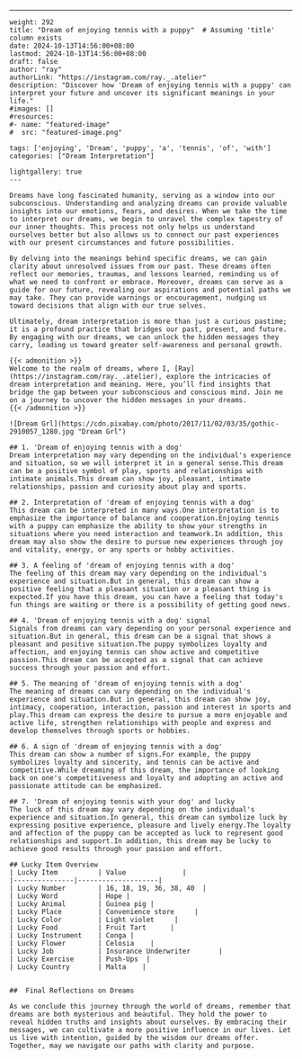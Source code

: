 ---
    weight: 292
    title: "Dream of enjoying tennis with a puppy"  # Assuming 'title' column exists
    date: 2024-10-13T14:56:00+08:00
    lastmod: 2024-10-13T14:56:00+08:00
    draft: false
    author: "ray"
    authorLink: "https://instagram.com/ray._.atelier"
    description: "Discover how 'Dream of enjoying tennis with a puppy' can interpret your future and uncover its significant meanings in your life."
    #images: []
    #resources:
    #- name: "featured-image"
    #  src: "featured-image.png"
    
    tags: ['enjoying', 'Dream', 'puppy', 'a', 'tennis', 'of', 'with']
    categories: ["Dream Interpretation"]
    
    lightgallery: true
    ---
    
    Dreams have long fascinated humanity, serving as a window into our subconscious. Understanding and analyzing dreams can provide valuable insights into our emotions, fears, and desires. When we take the time to interpret our dreams, we begin to unravel the complex tapestry of our inner thoughts. This process not only helps us understand ourselves better but also allows us to connect our past experiences with our present circumstances and future possibilities.
    
    By delving into the meanings behind specific dreams, we can gain clarity about unresolved issues from our past. These dreams often reflect our memories, traumas, and lessons learned, reminding us of what we need to confront or embrace. Moreover, dreams can serve as a guide for our future, revealing our aspirations and potential paths we may take. They can provide warnings or encouragement, nudging us toward decisions that align with our true selves.
    
    Ultimately, dream interpretation is more than just a curious pastime; it is a profound practice that bridges our past, present, and future. By engaging with our dreams, we can unlock the hidden messages they carry, leading us toward greater self-awareness and personal growth.
    
    {{< admonition >}}
    Welcome to the realm of dreams, where I, [Ray](https://instagram.com/ray._.atelier), explore the intricacies of dream interpretation and meaning. Here, you’ll find insights that bridge the gap between your subconscious and conscious mind. Join me on a journey to uncover the hidden messages in your dreams.
    {{< /admonition >}}
    
    ![Dream Grl](https://cdn.pixabay.com/photo/2017/11/02/03/35/gothic-2910057_1280.jpg "Dream Grl")
    
    ## 1. 'Dream of enjoying tennis with a dog'
    Dream interpretation may vary depending on the individual's experience and situation, so we will interpret it in a general sense.This dream can be a positive symbol of play, sports and relationships with intimate animals.This dream can show joy, pleasant, intimate relationships, passion and curiosity about play and sports.
    
    ## 2. Interpretation of 'dream of enjoying tennis with a dog'
    This dream can be interpreted in many ways.One interpretation is to emphasize the importance of balance and cooperation.Enjoying tennis with a puppy can emphasize the ability to show your strengths in situations where you need interaction and teamwork.In addition, this dream may also show the desire to pursue new experiences through joy and vitality, energy, or any sports or hobby activities.
    
    ## 3. A feeling of 'dream of enjoying tennis with a dog'
    The feeling of this dream may vary depending on the individual's experience and situation.But in general, this dream can show a positive feeling that a pleasant situation or a pleasant thing is expected.If you have this dream, you can have a feeling that today's fun things are waiting or there is a possibility of getting good news.
    
    ## 4. 'Dream of enjoying tennis with a dog' signal
    Signals from dreams can vary depending on your personal experience and situation.But in general, this dream can be a signal that shows a pleasant and positive situation.The puppy symbolizes loyalty and affection, and enjoying tennis can show active and competitive passion.This dream can be accepted as a signal that can achieve success through your passion and effort.
    
    ## 5. The meaning of 'dream of enjoying tennis with a dog'
    The meaning of dreams can vary depending on the individual's experience and situation.But in general, this dream can show joy, intimacy, cooperation, interaction, passion and interest in sports and play.This dream can express the desire to pursue a more enjoyable and active life, strengthen relationships with people and express and develop themselves through sports or hobbies.
    
    ## 6. A sign of 'dream of enjoying tennis with a dog'
    This dream can show a number of signs.For example, the puppy symbolizes loyalty and sincerity, and tennis can be active and competitive.While dreaming of this dream, the importance of looking back on one's competitiveness and loyalty and adopting an active and passionate attitude can be emphasized.
    
    ## 7. 'Dream of enjoying tennis with your dog' and lucky
    The luck of this dream may vary depending on the individual's experience and situation.In general, this dream can symbolize luck by expressing positive experience, pleasure and lively energy.The loyalty and affection of the puppy can be accepted as luck to represent good relationships and support.In addition, this dream may be lucky to achieve good results through your passion and effort.
    
    ## Lucky Item Overview
    | Lucky Item          | Value              |
    |---------------|--------------------|
    | Lucky Number        | 16, 18, 19, 36, 38, 40  |
    | Lucky Word          | Hope |
    | Lucky Animal        | Guinea pig |
    | Lucky Place         | Convenience store     |
    | Lucky Color         | Light violet     |
    | Lucky Food          | Fruit Tart      |
    | Lucky Instrument    | Conga |
    | Lucky Flower        | Celosia    |
    | Lucky Job           | Insurance Underwriter       |
    | Lucky Exercise      | Push-Ups  |
    | Lucky Country       | Malta    |
    
    
    ##  Final Reflections on Dreams
    
    As we conclude this journey through the world of dreams, remember that dreams are both mysterious and beautiful. They hold the power to reveal hidden truths and insights about ourselves. By embracing their messages, we can cultivate a more positive influence in our lives. Let us live with intention, guided by the wisdom our dreams offer. Together, may we navigate our paths with clarity and purpose.
    